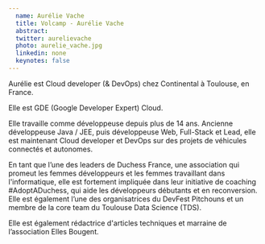 ```yaml
---
  name: Aurélie Vache
  title: Volcamp - Aurélie Vache
  abstract: 
  twitter: aurelievache
  photo: aurelie_vache.jpg
  linkedin: none
  keynotes: false
---
```

Aurélie est Cloud developer (& DevOps) chez Continental à Toulouse, en France. 

Elle est GDE (Google Developer Expert) Cloud. 

Elle travaille comme développeuse depuis plus de 14 ans. Ancienne développeuse Java / JEE, puis développeuse Web, Full-Stack et Lead, elle est maintenant Cloud developer et DevOps sur des projets de véhicules connectés et autonomes. 

En tant que l’une des leaders de Duchess France, une association qui promeut les femmes développeurs et les femmes travaillant dans l'informatique, elle est fortement impliquée dans leur initiative de coaching #AdoptADuchess, qui aide les développeurs débutants et en reconversion. Elle est également l’une des organisatrices du DevFest Pitchouns et un membre de la core team du Toulouse Data Science (TDS). 

Elle est également rédactrice d'articles techniques et marraine de l’association Elles Bougent.